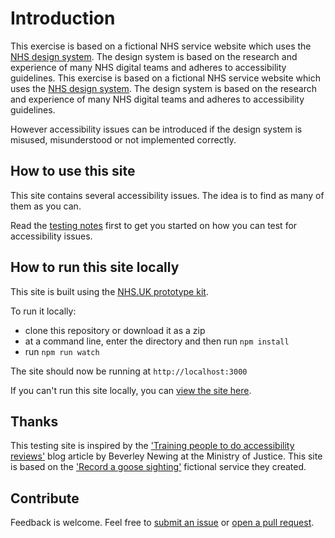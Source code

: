 # Introduction

This exercise is based on a fictional NHS service website which uses the [NHS design system](https://service-manual.nhs.uk/design-system). The design system is based on the research and experience of many NHS digital teams and adheres to accessibility guidelines.
This exercise is based on a fictional NHS service website which uses the [NHS design system](https://service-manual.nhs.uk/design-system). The design system is based on the research and experience of many NHS digital teams and adheres to accessibility guidelines.

However accessibility issues can be introduced if the design system is misused, misunderstood or not implemented correctly.

## How to use this site

This site contains several accessibility issues. The idea is to find as many of them as you can.

Read the [testing notes](https://nhs-accessibility-excercise.onrender.com/service/testing-notes) first to get you started on how you can test for accessibility issues.

## How to run this site locally

This site is built using the [NHS.UK prototype kit](http://nhsuk-prototype-kit.azurewebsites.net/docs)</a>.

To run it locally:

- clone this repository or download it as a zip
- at a command line, enter the directory and then run `npm install`
- run `npm run watch`

The site should now be running at `http://localhost:3000`

If you can't run this site locally, you can [view the site here](https://nhs-accessibility-excercise.onrender.com/).

## Thanks

This testing site is inspired by the ['Training people to do accessibility reviews'](https://accessibility.blog.gov.uk/2020/01/14/training-people-to-do-accessibility-reviews/) blog article by Beverley Newing at the Ministry of Justice. This site is based on the ['Record a goose sighting'](https://record-a-goose-sighting.apps.live.cloud-platform.service.justice.gov.uk/) fictional service they created.

## Contribute

Feedback is welcome. Feel free to [submit an issue](https://github.com/nhsuk/accessibility-training/issues) or [open a pull request](https://github.com/nhsuk/accessibility-training/pulls).
